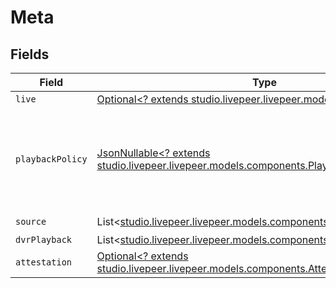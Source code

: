 # Meta


## Fields

| Field                                                                                                                          | Type                                                                                                                           | Required                                                                                                                       | Description                                                                                                                    | Example                                                                                                                        |
| ------------------------------------------------------------------------------------------------------------------------------ | ------------------------------------------------------------------------------------------------------------------------------ | ------------------------------------------------------------------------------------------------------------------------------ | ------------------------------------------------------------------------------------------------------------------------------ | ------------------------------------------------------------------------------------------------------------------------------ |
| `live`                                                                                                                         | [Optional<? extends studio.livepeer.livepeer.models.components.Live>](../../models/components/Live.md)                         | :heavy_minus_sign:                                                                                                             | N/A                                                                                                                            | 0                                                                                                                              |
| `playbackPolicy`                                                                                                               | [JsonNullable<? extends studio.livepeer.livepeer.models.components.PlaybackPolicy>](../../models/components/PlaybackPolicy.md) | :heavy_minus_sign:                                                                                                             | Whether the playback policy for a asset or stream is public or signed                                                          |                                                                                                                                |
| `source`                                                                                                                       | List<[studio.livepeer.livepeer.models.components.PlaybackInfoSource](../../models/components/PlaybackInfoSource.md)>           | :heavy_check_mark:                                                                                                             | N/A                                                                                                                            |                                                                                                                                |
| `dvrPlayback`                                                                                                                  | List<[studio.livepeer.livepeer.models.components.DvrPlayback](../../models/components/DvrPlayback.md)>                         | :heavy_minus_sign:                                                                                                             | N/A                                                                                                                            |                                                                                                                                |
| `attestation`                                                                                                                  | [Optional<? extends studio.livepeer.livepeer.models.components.Attestation>](../../models/components/Attestation.md)           | :heavy_minus_sign:                                                                                                             | N/A                                                                                                                            |                                                                                                                                |